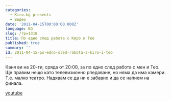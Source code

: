 ```yaml
---
categories:
  - Kiro.bg presents
  - Видео
date: '2011-04-15T00:00:00.000Z'
language: BG
slug: /?p=1318
title: По едно след работа с Киро и Тео
published: true
summary: ''
id: 2011-04-15-po-edno-sled-rabota-s-kiro-i-teo
---
```


Каня ви на 20-ти, сряда от 20:00, за по едно след работа с мен и Тео. Ще правим нещо катo телевизионно рпедаване, но няма да има камери. Т.е. малко театро. Надявам се да ни е забавно и да се напием на финала.

[youtube](https://www.youtube.com/watch?v=FvXYOiJSBrs)
